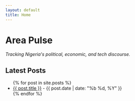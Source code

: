 ```yaml
---
layout: default
title: Home
---
```


# Area Pulse

_Tracking Nigeria's political, economic, and tech discourse._

## Latest Posts

<ul>
  {% for post in site.posts %}
    <li>
      <a href="{{ post.url }}">{{ post.title }}</a> - {{ post.date | date: "%b %d, %Y" }}
    </li>
  {% endfor %}
</ul> 
